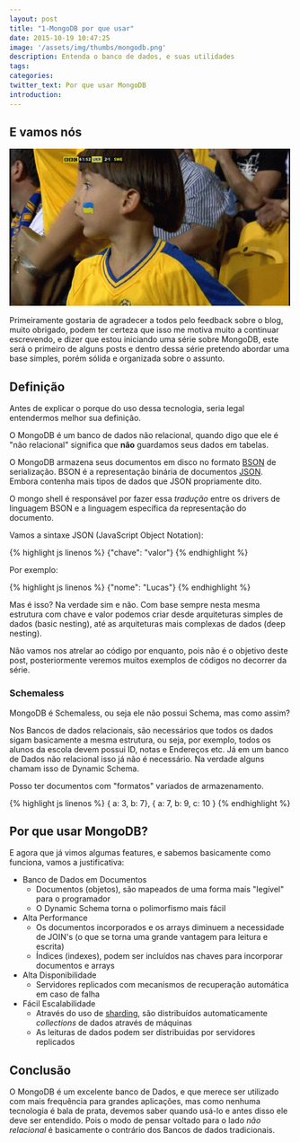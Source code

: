 ```yaml
---
layout: post
title: "1-MongoDB por que usar"
date: 2015-10-19 10:47:25
image: '/assets/img/thumbs/mongodb.png'
description: Entenda o banco de dados, e suas utilidades
tags:
categories:
twitter_text: Por que usar MongoDB
introduction:
---
```


## E vamos nós

![Vamos nós](/assets/img/posts/serie-mongo-db/giphy.gif)

Primeiramente gostaria de agradecer a todos pelo feedback sobre o blog, muito obrigado, podem ter certeza que isso me motiva muito a continuar escrevendo, e dizer que estou iniciando uma série sobre MongoDB, este será o primeiro de alguns posts e dentro dessa série pretendo abordar uma base simples, porém sólida e organizada sobre o assunto.

## Definição

Antes de explicar o porque do uso dessa tecnologia, seria legal entendermos melhor sua definição.

O MongoDB é um banco de dados não relacional, quando digo que ele é "não relacional" significa que **não** guardamos seus dados em tabelas.

O MongoDB armazena seus documentos em disco no formato [BSON](http://bsonspec.org) de serialização. BSON é a representação binária de documentos [JSON](http://json.org). Embora contenha mais tipos de dados que JSON propriamente dito.

O mongo shell é responsável por fazer essa *tradução* entre os drivers de linguagem BSON e a linguagem específica da representação do documento.

Vamos a sintaxe JSON (JavaScript Object Notation):

{% highlight js linenos %}
{"chave": "valor"}
{% endhighlight %}

Por exemplo:

{% highlight js linenos %}
{"nome": "Lucas"}
{% endhighlight %}

Mas é isso? Na verdade sim e não. Com base sempre nesta mesma estrutura com chave e valor podemos criar desde arquiteturas simples de dados (basic nesting), até as arquiteturas mais complexas de dados (deep nesting).

Não vamos nos atrelar ao código por enquanto, pois não é o objetivo deste post, posteriormente veremos muitos exemplos de códigos no decorrer da série.

### Schemaless

MongoDB é Schemaless, ou seja ele não possui Schema, mas como assim?

Nos Bancos de dados relacionais, são necessários que todos os dados sigam basicamente a mesma estrutura, ou seja, por exemplo, todos os alunos da escola devem possui ID, notas e Endereços etc. Já em um banco de Dados não relacional isso já não é necessário. Na verdade alguns chamam isso de Dynamic Schema.

Posso ter documentos com "formatos" variados de armazenamento.

{% highlight js linenos %}
{ a: 3, b: 7},
{ a: 7, b: 9, c: 10 }
{% endhighlight %}

## Por que usar MongoDB?

E agora que já vimos algumas features, e sabemos basicamente como funciona, vamos a justificativa:

* Banco de Dados em Documentos
	* Documentos (objetos), são mapeados de uma forma mais "legível" para o programador
	* O Dynamic Schema torna o polimorfismo mais fácil
* Alta Performance
	* Os documentos incorporados e os arrays diminuem a necessidade de JOIN's (o que se torna uma grande vantagem para leitura e escrita)
	* Índices (indexes), podem ser incluídos nas chaves para incorporar documentos e arrays
* Alta Disponibilidade
	* Servidores replicados com mecanismos de recuperação automática em caso de falha
* Fácil Escalabilidade
	* Através do uso de [sharding](http://docs.mongodb.org/manual/core/sharding/?_ga=1.169117673.99856725.1429377578), são distribuídos automaticamente *collections* de dados através de máquinas
	* As leituras de dados podem ser distribuidas por servidores replicados

## Conclusão

O MongoDB é um excelente banco de Dados, e que merece ser utilizado com mais frequência para grandes aplicações, mas como nenhuma tecnologia é bala de prata, devemos saber quando usá-lo e antes disso ele deve ser entendido. Pois o modo de pensar voltado para o lado *não relacional* é basicamente o contrário dos Bancos de dados tradicionais.